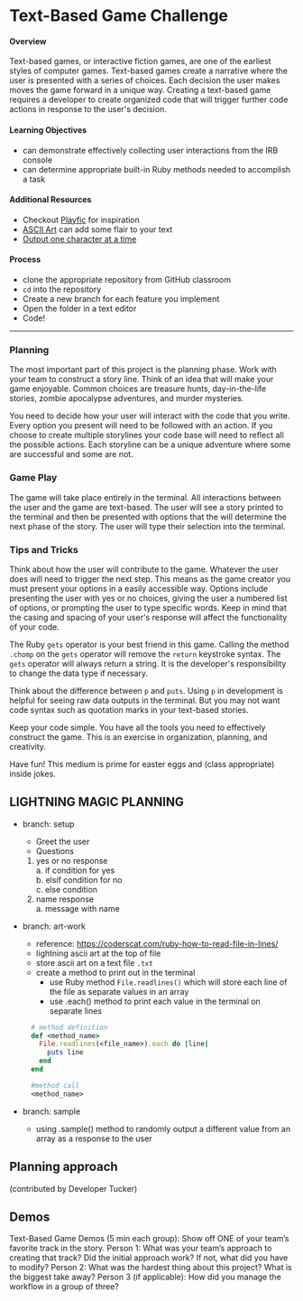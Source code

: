 # Text-Based Game Challenge

#### Overview

Text-based games, or interactive fiction games, are one of the earliest styles of computer games. Text-based games create a narrative where the user is presented with a series of choices. Each decision the user makes moves the game forward in a unique way. Creating a text-based game requires a developer to create organized code that will trigger further code actions in response to the user's decision.

#### Learning Objectives

- can demonstrate effectively collecting user interactions from the IRB console
- can determine appropriate built-in Ruby methods needed to accomplish a task

#### Additional Resources

- Checkout [Playfic](http://playfic.com/explore/popular) for inspiration
- [ASCII Art](https://www.asciiart.eu/) can add some flair to your text
- [Output one character at a time](https://stackoverflow.com/questions/4515157/read-a-ruby-string-one-character-at-a-time-for-word-wrapping)

#### Process

- clone the appropriate repository from GitHub classroom
- `cd` into the repository
- Create a new branch for each feature you implement
- Open the folder in a text editor
- Code!

---

### Planning

The most important part of this project is the planning phase. Work with your team to construct a story line. Think of an idea that will make your game enjoyable. Common choices are treasure hunts, day-in-the-life stories, zombie apocalypse adventures, and murder mysteries.

You need to decide how your user will interact with the code that you write. Every option you present will need to be followed with an action. If you choose to create multiple storylines your code base will need to reflect all the possible actions. Each storyline can be a unique adventure where some are successful and some are not.

### Game Play

The game will take place entirely in the terminal. All interactions between the user and the game are text-based. The user will see a story printed to the terminal and then be presented with options that the will determine the next phase of the story. The user will type their selection into the terminal.

### Tips and Tricks

Think about how the user will contribute to the game. Whatever the user does will need to trigger the next step. This means as the game creator you must present your options in a easily accessible way. Options include presenting the user with yes or no choices, giving the user a numbered list of options, or prompting the user to type specific words. Keep in mind that the casing and spacing of your user's response will affect the functionality of your code.

The Ruby `gets` operator is your best friend in this game. Calling the method `.chomp` on the `gets` operator will remove the `return` keystroke syntax. The `gets` operator will always return a string. It is the developer's responsibility to change the data type if necessary.

Think about the difference between `p` and `puts`. Using `p` in development is helpful for seeing raw data outputs in the terminal. But you may not want code syntax such as quotation marks in your text-based stories.

Keep your code simple. You have all the tools you need to effectively construct the game. This is an exercise in organization, planning, and creativity.

Have fun! This medium is prime for easter eggs and (class appropriate) inside jokes.


## LIGHTNING MAGIC PLANNING
- branch: setup
  - Greet the user
  - Questions  
  1. yes or no response   
    a. if condition for yes  
    b. elsif condition for no  
    c. else condition  
  2. name response  
    a. message with name  

- branch: art-work
  - reference: https://coderscat.com/ruby-how-to-read-file-in-lines/
  - lightning ascii art at the top of file
  - store ascii art on a text file `.txt`
  - create a method to print out in the terminal
    - use Ruby method `File.readlines()` which will store each line of the file as separate values in an array
    - use .each() method to print each value in the terminal on separate lines
  ```rb
    # method definition
    def <method_name>  
      File.readlines(<file_name>).each do |line|  
        puts line  
      end  
    end

    #method call
    <method_name>
  ```

- branch: sample
  - using .sample() method to randomly output a different value from an array as a response to the user



## Planning approach
(contributed by Developer Tucker)


## Demos
Text-Based Game Demos (5 min each group):
Show off ONE of your team’s favorite track in the story.
Person 1: What was your team’s approach to creating that track?  Did the initial approach work? If not, what did you have to modify?
Person 2: What was the hardest thing about this project?  What is the biggest take away?
Person 3 (if applicable):  How did you manage the workflow in a group of three?


